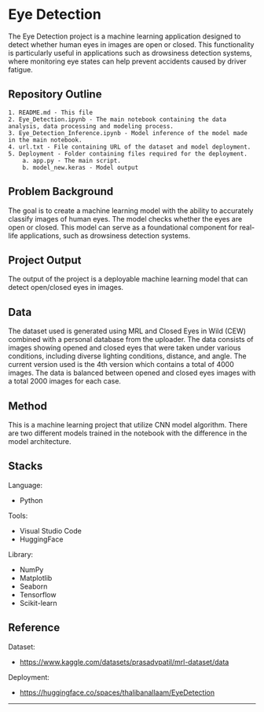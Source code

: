 # Eye Detection

The Eye Detection project is a machine learning application designed to detect whether human eyes in images are open or closed. This functionality is particularly useful in applications such as drowsiness detection systems, where monitoring eye states can help prevent accidents caused by driver fatigue.

## Repository Outline
```
1. README.md - This file
2. Eye_Detection.ipynb - The main notebook containing the data analysis, data processing and modeling process.
3. Eye_Detection_Inference.ipynb - Model inference of the model made in the main notebook.
4. url.txt - File containing URL of the dataset and model deployment.
5. Deployment - Folder containing files required for the deployment.
    a. app.py - The main script.
    b. model_new.keras - Model output
```

## Problem Background
The goal is to create a machine learning model with the ability to accurately classify images of human eyes. The model checks whether the eyes are open or closed. This model can serve as a foundational component for real-life applications, such as drowsiness detection systems.

## Project Output
The output of the project is a deployable machine learning model that can detect open/closed eyes in images.

## Data
The dataset used is generated using MRL and Closed Eyes in Wild (CEW) combined with a personal database from the uploader. The data consists of images showing opened and closed eyes that were taken under various conditions, including diverse lighting conditions, distance, and angle. The current version used is the 4th version which contains a total of 4000 images. The data is balanced between opened and closed eyes images with a total 2000 images for each case.

## Method
This is a machine learning project that utilize CNN model algorithm. There are two different models trained in the notebook with the difference in the model architecture.


## Stacks
Language:
- Python

Tools:
- Visual Studio Code
- HuggingFace

Library:
- NumPy
- Matplotlib
- Seaborn
- Tensorflow
- Scikit-learn

## Reference
Dataset:
- https://www.kaggle.com/datasets/prasadvpatil/mrl-dataset/data

Deployment:
- https://huggingface.co/spaces/thalibanallaam/EyeDetection
---
